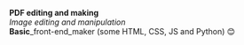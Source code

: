 **PDF editing and making**  
_Image editing and manipulation_  
**Basic**_front-end_maker (some HTML, CSS, JS and Python) :blush:
